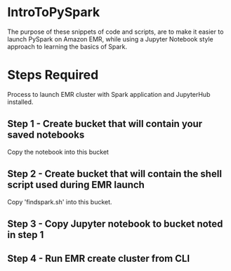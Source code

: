 # IntroToPySpark

The purpose of these snippets of code and scripts, are to make it easier to launch PySpark on Amazon EMR, while using a Jupyter Notebook style approach to learning the basics of Spark.

# Steps Required
Process to launch EMR cluster with Spark application and JupyterHub installed.
## Step 1 - Create bucket that will contain your saved notebooks
Copy the notebook into this bucket
## Step 2 - Create bucket that will contain the shell script used during EMR launch
Copy 'findspark.sh' into this bucket.

## Step 3 - Copy Jupyter notebook to bucket noted in step 1
## Step 4 - Run EMR create cluster from CLI
